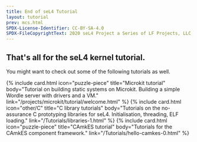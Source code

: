```yaml
---
title: End of seL4 Tutorial
layout: tutorial
prev: mcs.html
SPDX-License-Identifier: CC-BY-SA-4.0
SPDX-FileCopyrightText: 2020 seL4 Project a Series of LF Projects, LLC.
---
```


## That's all for the seL4 kernel tutorial.

You might want to check out some of the following tutorials as well.

<div class="grid grid-cols-1 lg:grid-cols-2 gap-y-24 gap-x-12 lg:gap-x-20 px-10 pt-8 py-12 sm:py-20 not-prose">
  {% include card.html
     icon="puzzle-piece"
     title="Microkit tutorial"
     body="Tutorial on building static systems on Microkit. Building a simple Wordle server with drivers and a VM."
     link="/projects/microkit/tutorial/welcome.html"
  %}
  {% include card.html
     icon="other/C"
     title="C library tutorials"
     body="Tutorials on the no-assurance C prototyping libraries for seL4. Initialisation, threading, ELF loading."
     link="/Tutorials/libraries-1.html"
  %}
  {% include card.html
     icon="puzzle-piece"
     title="CAmkES tutorial"
     body="Tutorials for the CAmkES component framework."
     link="/Tutorials/hello-camkes-0.html"
  %}
</div>
